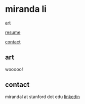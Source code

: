 # miranda li

[art](mirandali707.github.io/#art)

[resume](mirandali707.github.io/assets/Miranda_Li_Resume.pdf)

[contact](mirandali707.github.io/#art)


## art
wooooo!

## contact
mirandal at stanford dot edu
[linkedin](https://www.linkedin.com/in/miranda-li-b83859124/)

[//]: # "generate-md --layout github --input ./md --output ./"
